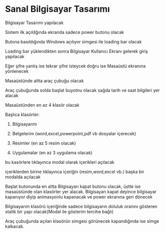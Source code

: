 # Sanal Bilgisayar Tasarımı

Bilgisayar Tasarımı yapılacak

Sistem ilk açıldğında ekranda sadece power butonu olacak

Butona basıldığında Windows açılıyor simgesi ile loading bar olacak

Loading bar yüklendikten sonra Bilgisayar Kullanıcı Ekranı gelerek giriş yapılacak

Eğer şifre yanlış ise tekrar şifre isteycek doğru ise Masaüstü ekranına yönlenecek

Masaüstünde altta araç çubuğu olacak

Araç çubuğunda solda başlat buyotnu olacak sağda tarih ve saat bilgileri yer alacak

Masaüstünden en az 4 klasör olacak

Başlıca klasörler:

1. Bilgisayarım

2. Belgelerim (word,excel,powerpoint,pdf vb dosyalar içerecek)

3. Resimler (en az 5 resim olacak)

4. Uygulamalar (en az 3 uygulama olacak)

bu kasörlere tıklayınca modal olarak içerikleri açılacak

içeriklerden birine tıklayınca içeriğin (resim,word,excel vb.) başka bir modalda açılacak

Başlat butonunda en altta Bilgisayarı kapat butonu olacak, üstte ise masaüstünde olan klasörler yer alacak. Bilgisayarı kapat deyince bilgisayar kapanıyor diyip animasyonlu kapanacak ve power ekranına geri dönecek

Bilgisayarım klasörü içeriğinde sadece bilgisayarın doluluk oranını gösteren statik bir yapı olacak(Modal ile gösterim tercihe bağlı)

Araç çubuğunda açılan klasörün simgesi görünecek kapandığında ise simge kalkacak.